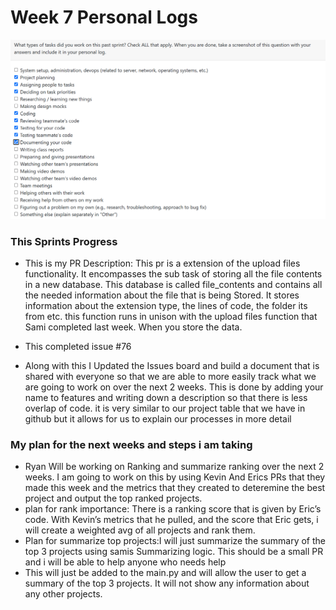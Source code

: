 # Week 7 Personal Logs

![image](/docs/logs/RyanEveson/Images/Week8Log.png)

### This Sprints Progress
- This is my PR Description: This pr is a extension of the upload files functionality. It encompasses the sub task of storing all the file contents in a new database. This database is called file_contents and contains all the needed information about the file that is being Stored. It stores information about the extension type, the lines of code, the folder its from etc. this function runs in unison with the upload files function that Sami completed last week. When you store the data.

- This completed issue #76
- Along with this I Updated the Issues board and build a document that is shared with everyone so that we are able to more easily track what we are going to work on over the next 2 weeks. This is done by adding your name to features and writing down a description so that there is less overlap of code. it is very similar to our project table that we have in github but it allows for us to explain our processes in more detail
### My plan for the next weeks and steps i am taking
- Ryan Will be working on Ranking and summarize ranking over the next 2 weeks. I am going to work on this by using Kevin And Erics PRs that they made this week and the metrics that they created to deteremine the best project and output the top ranked projects.
- plan for rank importance: There is a ranking score that is given by Eric’s code. With Kevin’s metrics that he pulled, and the score that Eric gets, i will create a weighted avg of all projects and rank them.
- Plan for summarize top projects:I will just summarize the summary of the top 3 projects using samis Summarizing logic. This should be a small PR and i will be able to help anyone who needs help
- This will just be added to the main.py and will allow the user to get a summary of the top 3 projects. It will not show any information about any other projects.
